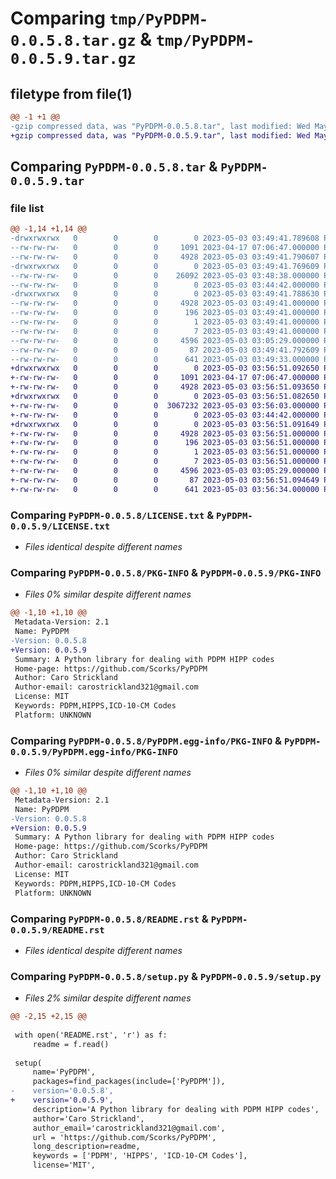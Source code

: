 # Comparing `tmp/PyPDPM-0.0.5.8.tar.gz` & `tmp/PyPDPM-0.0.5.9.tar.gz`

## filetype from file(1)

```diff
@@ -1 +1 @@
-gzip compressed data, was "PyPDPM-0.0.5.8.tar", last modified: Wed May  3 03:49:41 2023, max compression
+gzip compressed data, was "PyPDPM-0.0.5.9.tar", last modified: Wed May  3 03:56:51 2023, max compression
```

## Comparing `PyPDPM-0.0.5.8.tar` & `PyPDPM-0.0.5.9.tar`

### file list

```diff
@@ -1,14 +1,14 @@
-drwxrwxrwx   0        0        0        0 2023-05-03 03:49:41.789608 PyPDPM-0.0.5.8/
--rw-rw-rw-   0        0        0     1091 2023-04-17 07:06:47.000000 PyPDPM-0.0.5.8/LICENSE.txt
--rw-rw-rw-   0        0        0     4928 2023-05-03 03:49:41.790607 PyPDPM-0.0.5.8/PKG-INFO
-drwxrwxrwx   0        0        0        0 2023-05-03 03:49:41.769609 PyPDPM-0.0.5.8/PyPDPM/
--rw-rw-rw-   0        0        0    26092 2023-05-03 03:48:38.000000 PyPDPM-0.0.5.8/PyPDPM/HIPPS.py
--rw-rw-rw-   0        0        0        0 2023-05-03 03:44:42.000000 PyPDPM-0.0.5.8/PyPDPM/__init__.py
-drwxrwxrwx   0        0        0        0 2023-05-03 03:49:41.788630 PyPDPM-0.0.5.8/PyPDPM.egg-info/
--rw-rw-rw-   0        0        0     4928 2023-05-03 03:49:41.000000 PyPDPM-0.0.5.8/PyPDPM.egg-info/PKG-INFO
--rw-rw-rw-   0        0        0      196 2023-05-03 03:49:41.000000 PyPDPM-0.0.5.8/PyPDPM.egg-info/SOURCES.txt
--rw-rw-rw-   0        0        0        1 2023-05-03 03:49:41.000000 PyPDPM-0.0.5.8/PyPDPM.egg-info/dependency_links.txt
--rw-rw-rw-   0        0        0        7 2023-05-03 03:49:41.000000 PyPDPM-0.0.5.8/PyPDPM.egg-info/top_level.txt
--rw-rw-rw-   0        0        0     4596 2023-05-03 03:05:29.000000 PyPDPM-0.0.5.8/README.rst
--rw-rw-rw-   0        0        0       87 2023-05-03 03:49:41.792609 PyPDPM-0.0.5.8/setup.cfg
--rw-rw-rw-   0        0        0      641 2023-05-03 03:49:33.000000 PyPDPM-0.0.5.8/setup.py
+drwxrwxrwx   0        0        0        0 2023-05-03 03:56:51.092650 PyPDPM-0.0.5.9/
+-rw-rw-rw-   0        0        0     1091 2023-04-17 07:06:47.000000 PyPDPM-0.0.5.9/LICENSE.txt
+-rw-rw-rw-   0        0        0     4928 2023-05-03 03:56:51.093650 PyPDPM-0.0.5.9/PKG-INFO
+drwxrwxrwx   0        0        0        0 2023-05-03 03:56:51.082650 PyPDPM-0.0.5.9/PyPDPM/
+-rw-rw-rw-   0        0        0  3067232 2023-05-03 03:56:03.000000 PyPDPM-0.0.5.9/PyPDPM/HIPPS.py
+-rw-rw-rw-   0        0        0        0 2023-05-03 03:44:42.000000 PyPDPM-0.0.5.9/PyPDPM/__init__.py
+drwxrwxrwx   0        0        0        0 2023-05-03 03:56:51.091649 PyPDPM-0.0.5.9/PyPDPM.egg-info/
+-rw-rw-rw-   0        0        0     4928 2023-05-03 03:56:51.000000 PyPDPM-0.0.5.9/PyPDPM.egg-info/PKG-INFO
+-rw-rw-rw-   0        0        0      196 2023-05-03 03:56:51.000000 PyPDPM-0.0.5.9/PyPDPM.egg-info/SOURCES.txt
+-rw-rw-rw-   0        0        0        1 2023-05-03 03:56:51.000000 PyPDPM-0.0.5.9/PyPDPM.egg-info/dependency_links.txt
+-rw-rw-rw-   0        0        0        7 2023-05-03 03:56:51.000000 PyPDPM-0.0.5.9/PyPDPM.egg-info/top_level.txt
+-rw-rw-rw-   0        0        0     4596 2023-05-03 03:05:29.000000 PyPDPM-0.0.5.9/README.rst
+-rw-rw-rw-   0        0        0       87 2023-05-03 03:56:51.094649 PyPDPM-0.0.5.9/setup.cfg
+-rw-rw-rw-   0        0        0      641 2023-05-03 03:56:34.000000 PyPDPM-0.0.5.9/setup.py
```

### Comparing `PyPDPM-0.0.5.8/LICENSE.txt` & `PyPDPM-0.0.5.9/LICENSE.txt`

 * *Files identical despite different names*

### Comparing `PyPDPM-0.0.5.8/PKG-INFO` & `PyPDPM-0.0.5.9/PKG-INFO`

 * *Files 0% similar despite different names*

```diff
@@ -1,10 +1,10 @@
 Metadata-Version: 2.1
 Name: PyPDPM
-Version: 0.0.5.8
+Version: 0.0.5.9
 Summary: A Python library for dealing with PDPM HIPP codes
 Home-page: https://github.com/Scorks/PyPDPM
 Author: Caro Strickland
 Author-email: carostrickland321@gmail.com
 License: MIT
 Keywords: PDPM,HIPPS,ICD-10-CM Codes
 Platform: UNKNOWN
```

### Comparing `PyPDPM-0.0.5.8/PyPDPM.egg-info/PKG-INFO` & `PyPDPM-0.0.5.9/PyPDPM.egg-info/PKG-INFO`

 * *Files 0% similar despite different names*

```diff
@@ -1,10 +1,10 @@
 Metadata-Version: 2.1
 Name: PyPDPM
-Version: 0.0.5.8
+Version: 0.0.5.9
 Summary: A Python library for dealing with PDPM HIPP codes
 Home-page: https://github.com/Scorks/PyPDPM
 Author: Caro Strickland
 Author-email: carostrickland321@gmail.com
 License: MIT
 Keywords: PDPM,HIPPS,ICD-10-CM Codes
 Platform: UNKNOWN
```

### Comparing `PyPDPM-0.0.5.8/README.rst` & `PyPDPM-0.0.5.9/README.rst`

 * *Files identical despite different names*

### Comparing `PyPDPM-0.0.5.8/setup.py` & `PyPDPM-0.0.5.9/setup.py`

 * *Files 2% similar despite different names*

```diff
@@ -2,15 +2,15 @@
 
 with open('README.rst', 'r') as f:
     readme = f.read()
 
 setup(
     name='PyPDPM',
     packages=find_packages(include=['PyPDPM']),
-    version='0.0.5.8',
+    version='0.0.5.9',
     description='A Python library for dealing with PDPM HIPP codes',
     author='Caro Strickland',
     author_email='carostrickland321@gmail.com',
     url = 'https://github.com/Scorks/PyPDPM',
     long_description=readme,
     keywords = ['PDPM', 'HIPPS', 'ICD-10-CM Codes'],
     license='MIT',
```

